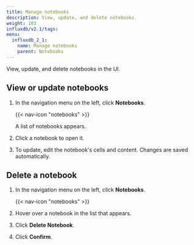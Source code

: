 ```yaml
---
title: Manage notebooks
description: View, update, and delete notebooks.
weight: 103
influxdb/v2.1/tags:
menu:
  influxdb_2_1:
    name: Manage notebooks
    parent: Notebooks
---
```


View, update, and delete notebooks in the UI.

## View or update notebooks
1. In the navigation menu on the left, click **Notebooks**.

    {{< nav-icon "notebooks" >}}

    A list of notebooks appears.
2. Click a notebook to open it.
3. To update, edit the notebook's cells and content. Changes are saved automatically.

## Delete a notebook
1. In the navigation menu on the left, click **Notebooks**.

    {{< nav-icon "notebooks" >}}
2. Hover over a notebook in the list that appears.
3. Click **Delete Notebook**.
4. Click **Confirm**.
